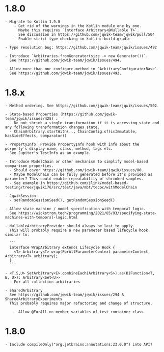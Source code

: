 # 1.8.0

    - Migrate to Kotlin 1.9.0
        - Get rid of the warnings in the Kotlin module one by one. 
          Maybe this requires `interface Arbitrary<@Nullable T>`.
          See discussion in https://github.com/jqwik-team/jqwik/pull/504
        - Enable strict type checking in kotlin::build.gradle

    - Type resolution bug: https://github.com/jqwik-team/jqwik/issues/492

    - Introduce `Arbitraries.fromGenerator(size -> new Generator())`.
      See https://github.com/jqwik-team/jqwik/issues/494.

    - Allow more than one configure-method in `ArbitraryConfiguratorBase`.
      See https://github.com/jqwik-team/jqwik/issues/493.


# 1.8.x

    - Method ordering. See https://github.com/jqwik-team/jqwik/issues/502.

    - State-based Properties (https://github.com/jqwik-team/jqwik/issues/428) : 
      - Do not shrink a single transformation if it is accessing state and any following transformation changes state.
      - ChainArbitrary.startWith(.., ChainConfig.of(isImmutable, hasSideEffects, comparator))

    - PropertyInfo: Provide PropertyInfo hook with info about the porperty's display name, class, method, tags etc.
      See Jupiter's TestInfo as an example.

    - Introduce ModelChain or other mechanism to simplify model-based comparison properties. 
      - Should cover https://github.com/jqwik-team/jqwik/issues/80.
      - Maybe ModelChain can be fully generated before it's provided as parameter? This could enable repeatability of shrinked samples.
      - See example in https://github.com/jlink/model-based-testing/tree/jqwik170/src/test/java/mbt/tecoc/withModelChain

    - JqwikSession:
      - setRandomSessionSeed(), getRandomSessionSeed()

    - Allow state machine / model specification with temporal logic.
      See https://wickstrom.tech/programming/2021/05/03/specifying-state-machines-with-temporal-logic.html

    - NullableArbitraryProvider should always be last to apply.
      This will probably require a new parameter based lifecycle hook, similar to:

      ```
      interface WrapArbitrary extends Lifecycle Hook {
        <T> Arbitrary<T> wrap(ForAllParameterContext parameterContext, Arbitrary<T> arbitrary);
      }
      ```

    - <T,S,U> SetArbitrary<E>.combineEach(Arbitrary<S>).as(BiFunction<T, E, U>): Arbitrary<Set<U>>
      - For all collection arbitraries

    - SharedArbitrary
      See https://github.com/jqwik-team/jqwik/issues/294 & SharedArbitraryExperiments
      This probably requires major refactoring and change of structure.

        - Allow @ForAll on member variables of test container class


# 1.8.0

    - Include compileOnly("org.jetbrains:annotations:23.0.0") into API?
